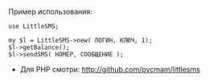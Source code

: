 
Пример использования:

	use LittleSMS;

	my $l = LittleSMS->new( ЛОГИН, КЛЮЧ, 1);
	$l->getBalance();
	$l->sendSMS( НОМЕР, СООБЩЕНИЕ );



* Для PHP смотри: http://github.com/pycmam/littlesms
